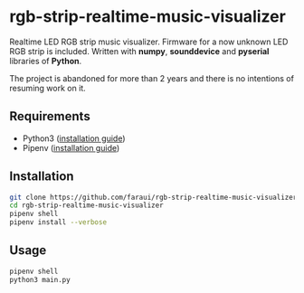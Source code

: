 # rgb-strip-realtime-music-visualizer
Realtime LED RGB strip music visualizer. Firmware for a now unknown LED RGB strip is included. Written with **numpy**, **sounddevice** and **pyserial** libraries of **Python**.

The project is abandoned for more than 2 years and there is no intentions of resuming work on it.

## Requirements
- Python3 ([installation guide](https://wiki.python.org/moin/BeginnersGuide/Download))
- Pipenv ([installation guide](https://docs.pipenv.org/install/#installing-pipenv))

## Installation
```bash
git clone https://github.com/faraui/rgb-strip-realtime-music-visualizer.git
cd rgb-strip-realtime-music-visualizer
pipenv shell
pipenv install --verbose
```

## Usage
```bash
pipenv shell
python3 main.py
```
